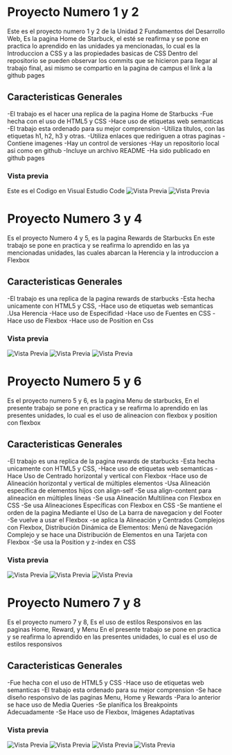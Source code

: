 # Proyecto Numero 1 y 2

Este es el proyecto numero 1 y 2 de la Unidad 2 Fundamentos del Desarrollo Web, Es la pagina Home de Starbuck, el esté se reafirma y se pone en practica lo aprendido en las unidades ya mencionadas, lo cual es la Introduccion a CSS y a las propiedades basicas de CSS
Dentro del repositorio se pueden observar los commits que se hicieron para llegar al trabajo final, asi mismo se compartio en la pagina de campus el link a la github pages

## Caracteristicas Generales
-El trabajo es el hacer una replica de la pagina Home de Starbucks 
-Fue hecha con el uso de HTML5 y CSS
-Hace uso de etiquetas web semanticas 
-El trabajo esta ordenado para su mejor comprension 
-Utiliza titulos, con las etiquetas h1, h2, h3 y otras.
-Utiliza enlaces que rediriguen a otras paginas
-Contiene imagenes 
-Hay un control de versiones 
-Hay un repositorio local asi como en github 
-Incluye un archivo README
-Ha sido publicado en github pages 

### Vista previa
Este es el Codigo en Visual Estudio Code
![Vista Previa](https://i.postimg.cc/rsRXS6Gz/Unidad-2-Proyecto-GMRP.png)
![Vista Previa](https://i.postimg.cc/jdNCbBVs/Proyecto-2-unidad-2-Githubpages-GMRP.png)





# Proyecto Numero 3 y 4
Es el proyecto Numero 4 y 5, es la pagina Rewards de Starbucks
En este trabajo se pone en practica y se reafirma lo aprendido  en las ya mencionadas unidades, las cuales abarcan la Herencia y la introduccion a Flexbox 


## Caracteristicas Generales
-El trabajo es una replica de la pagina rewards de starbucks
-Esta hecha unicamente con HTML5 y CSS, 
-Hace uso de etiquetas web semanticas 
.Usa Herencia 
-Hace uso de Especifidad 
-Hace uso de Fuentes en CSS
-Hace uso de Flexbox
-Hace uso de Position en Css

### Vista previa
![Vista Previa](https://i.postimg.cc/SRrZ5Wn9/proyecto-3-y-4.png)
![Vista Previa](https://i.postimg.cc/bwMmKYwm/proyecto-3-y-4-2.png)
![Vista Previa](https://i.postimg.cc/s2hTyFBs/proyecto-3-y-4-3.png)







# Proyecto Numero 5 y 6
Es el proyecto numero 5 y 6, es la pagina Menu de starbucks, 
En el presente trabajo se pone en practica y se reafirma lo aprendido en las presentes unidades, lo cual es el uso de alineacion con flexbox y position con flexbox 


## Caracteristicas Generales
-El trabajo es una replica de la pagina rewards de starbucks
-Esta hecha unicamente con HTML5 y CSS, 
-Hace uso de etiquetas web semanticas 
-Hace Uso de Centrado horizontal y vertical con Flexbox
-Hace uso de Alineación horizontal y vertical de múltiples elementos
-Usa Alineación específica de elementos hijos con align-self
-Se usa align-content para alineación en múltiples líneas
-Se usa Alineación Multilínea con Flexbox en CSS
-Se usa Alineaciones Específicas con Flexbox en CSS
-Se mantiene el orden de la pagina Mediante el Uso de La barra de navegacion y del Footer
-Se vuelve a usar el Flexbox 
-se aplica la Alineación y Centrados Complejos con Flexbox, Distribución Dinámica de Elementos: Menú de Navegación Complejo y se hace una Distribución de Elementos en una Tarjeta con Flexbox
-Se usa la Position y z-index en CSS

### Vista previa
![Vista Previa](https://i.postimg.cc/xCVt1sHH/proyecto-5-y-6.png)
![Vista Previa](https://i.postimg.cc/x805Kc61/prooyecto-5-y-6-2.png)
![Vista Previa](https://i.postimg.cc/hvprMcYb/proyecto-5-y-6-3.png)







# Proyecto Numero 7 y 8
Es el proyecto numero 7 y 8, Es el uso de estilos Responsivos en las paginas Home, Reward, y Menu
En el presente trabajo se pone en practica y se reafirma lo aprendido en las presentes unidades, lo cual es el uso de estilos responsivos


## Caracteristicas Generales
-Fue hecha con el uso de HTML5 y CSS
-Hace uso de etiquetas web semanticas 
-El trabajo esta ordenado para su mejor comprension 
-Se hace diseño responsivo de las paginas Menu, Home y Rewards 
-Para lo anterior se hace uso de Media Queries 
-Se planifica los Breakpoints Adecuadamente
-Se Hace uso de Flexbox, Imágenes Adaptativas




### Vista previa
![Vista Previa](https://i.postimg.cc/XqJFjF2d/Responsivo-1.png)
![Vista Previa](https://i.postimg.cc/4NYtj6HT/Responsivo-2.png)
![Vista Previa](https://i.postimg.cc/9FsT2Dyw/Responsivo-3.png)
![Vista Previa](https://i.postimg.cc/GmYDmbj7/Responsivo-4.png)


